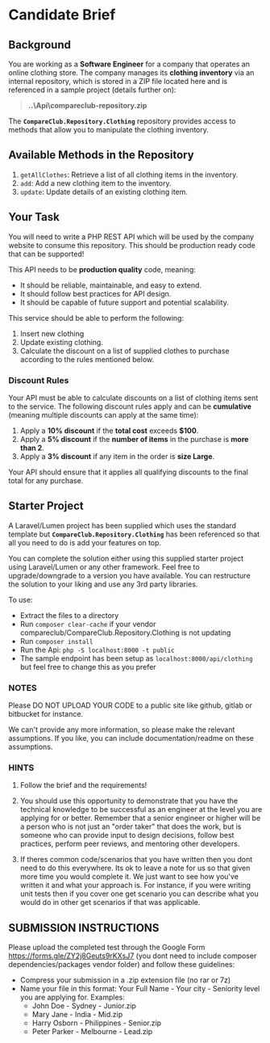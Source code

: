 # Candidate Brief

## Background

You are working as a **Software Engineer** for a company that operates an online clothing store. The company manages its **clothing inventory** via an internal repository, which is stored in a ZIP file located here and is referenced in a sample project (details further on):

> **..\Api\compareclub-repository.zip**

The **`CompareClub.Repository.Clothing`** repository provides access to methods that allow you to manipulate the clothing inventory.

## Available Methods in the Repository

1. `getAllClothes`: Retrieve a list of all clothing items in the inventory.
2. `add`: Add a new clothing item to the inventory.
3. `update`: Update details of an existing clothing item.

## Your Task

You will need to write a PHP REST API which will be used by the company website to consume this repository. This should be production ready code that can be supported!

This API needs to be **production quality** code, meaning:

- It should be reliable, maintainable, and easy to extend.
- It should follow best practices for API design.
- It should be capable of future support and potential scalability.

This service should be able to perform the following:

1. Insert new clothing
2. Update existing clothing.
3. Calculate the discount on a list of supplied clothes to purchase according to the rules mentioned below.

### Discount Rules

Your API must be able to calculate discounts on a list of clothing items sent to the service. The following discount rules apply and can be **cumulative** (meaning multiple discounts can apply at the same time):

1. Apply a **10% discount** if the **total cost** exceeds **$100**.
2. Apply a **5% discount** if the **number of items** in the purchase is **more than 2**.
3. Apply a **3% discount** if any item in the order is **size Large**.

Your API should ensure that it applies all qualifying discounts to the final total for any purchase.

## Starter Project

A Laravel/Lumen project has been supplied which uses the standard template but **`CompareClub.Repository.Clothing`** has been referenced so that all you need to do is add your features on top. 

You can complete the solution either using this supplied starter project using Laravel/Lumen or any other framework. Feel free to upgrade/downgrade to a version you have available. You can restructure the solution to your liking and use any 3rd party libraries.

To use:

- Extract the files to a directory
- Run `composer clear-cache` if your vendor compareclub/CompareClub.Repository.Clothing is not updating
- Run `composer install`
- Run the Api: `php -S localhost:8000 -t public`
- The sample endpoint has been setup as `localhost:8000/api/clothing` but feel free to change this as you prefer

### NOTES

Please DO NOT UPLOAD YOUR CODE to a public site like github, gitlab or bitbucket for instance.

We can't provide any more information, so please make the relevant assumptions. 
If you like, you can include documentation/readme on these assumptions.

### HINTS

1. Follow the brief and the requirements!

2. You should use this opportunity to demonstrate that you have the technical knowledge to be successful as an engineer at the level you are applying for or better.
Remember that a senior engineer or higher will be a person who is not just an "order taker" that does the work, but is someone who can provide input to design decisions, follow best practices, perform peer reviews, and mentoring other developers.

3. If theres common code/scenarios that you have written then you dont need to do this everywhere. Its ok to leave a note for us so that given more time
you would complete it. We just want to see how you've written it and what your approach is. For instance, if you were writing unit tests then if you cover
one get scenario you can describe what you would do in other get scenarios if that was applicable.

## SUBMISSION INSTRUCTIONS

Please upload the completed test through the Google Form https://forms.gle/ZY2j8Geuts9rKXsJ7 (you dont need to include composer dependencies/packages vendor folder) and follow these guidelines:

- Compress your submission in a .zip extension file (no rar or 7z)
- Name your file in this format: Your Full Name - Your city - Seniority level you are applying for. Examples:
  - John Doe - Sydney - Junior.zip
  - Mary Jane - India - Mid.zip
  - Harry Osborn - Philippines - Senior.zip 
  - Peter Parker - Melbourne - Lead.zip